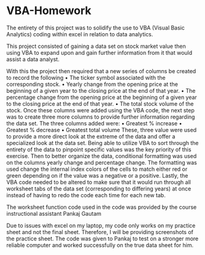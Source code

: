 # VBA-Homework
The entirety of this project was to solidify the use to VBA (Visual Basic Analytics) coding within excel in relation to data analytics.

This project consisted of gaining a data set on stock market value then using VBA to expand upon and gain further information from it that would assist a data analyst.

With this the project then required that a new series of columns be created to record the following
•	The ticker symbol associated with the corresponding stock.
•	Yearly change from the opening price at the beginning of a given year to the closing price at the end of that year.
•	The percentage change from the opening price at the beginning of a given year to the closing price at the end of that year.
•	The total stock volume of the stock.
Once these columns were added using the VBA code, the next step was to create three more columns to provide further information regarding the data set. The three columns added were:
•	Greatest % increase 
•	Greatest % decrease
•	Greatest total volume
These, three value were used to provide a more direct look at the extreme of the data and offer a specialized look at the data set. Being able to utilize VBA to sort through the entirety of the data to pinpoint specific values was the key priority of this exercise.
Then to better organize the data, conditional formatting was used on the columns yearly change and percentage change. The formatting was used change the internal index colors of the cells to match either red or green depending on if the value was a negative or a positive. 
Lastly, the VBA code needed to be altered to make sure that it would run through all worksheet tabs of the data set (corresponding to differing years) at once instead of having to redo the code each time for each new tab.

The worksheet function code used in the code was provided by the course instructional assistant Pankaj Gautam

Due to issues with excel on my laptop, my code only works on my practice sheet and not the final sheet. Therefore, I will be providing screenshots of the practice sheet. The code was given to Pankaj to test on a stronger more reliable computer and worked successfully on the true data sheet for him. 

